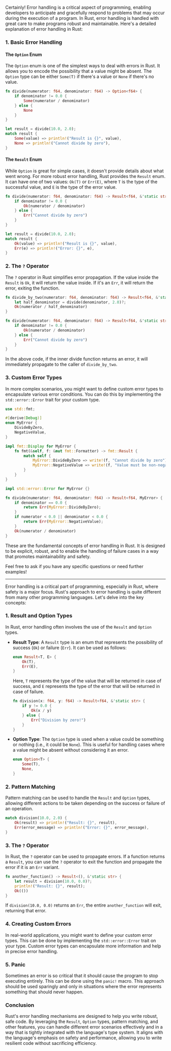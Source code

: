 Certainly! Error handling is a critical aspect of programming, enabling developers to anticipate and gracefully respond to problems that may occur during the execution of a program. In Rust, error handling is handled with great care to make programs robust and maintainable. Here's a detailed explanation of error handling in Rust:

### 1. Basic Error Handling

#### The `Option` Enum

The `Option` enum is one of the simplest ways to deal with errors in Rust. It allows you to encode the possibility that a value might be absent. The `Option` type can be either `Some(T)` if there's a value or `None` if there's no value.

```rust
fn divide(numerator: f64, denominator: f64) -> Option<f64> {
    if denominator != 0.0 {
        Some(numerator / denominator)
    } else {
        None
    }
}

let result = divide(10.0, 2.0);
match result {
    Some(value) => println!("Result is {}", value),
    None => println!("Cannot divide by zero"),
}
```

#### The `Result` Enum

While `Option` is great for simple cases, it doesn't provide details about what went wrong. For more robust error handling, Rust provides the `Result` enum. It can have one of two values: `Ok(T)` or `Err(E)`, where `T` is the type of the successful value, and `E` is the type of the error value.

```rust
fn divide(numerator: f64, denominator: f64) -> Result<f64, &'static str> {
    if denominator != 0.0 {
        Ok(numerator / denominator)
    } else {
        Err("Cannot divide by zero")
    }
}

let result = divide(10.0, 2.0);
match result {
    Ok(value) => println!("Result is {}", value),
    Err(e) => println!("Error: {}", e),
}
```

### 2. The `?` Operator

The `?` operator in Rust simplifies error propagation. If the value inside the `Result` is `Ok`, it will return the value inside. If it's an `Err`, it will return the error, exiting the function.

```rust
fn divide_by_two(numerator: f64, denominator: f64) -> Result<f64, &'static str> {
    let half_denominator = divide(denominator, 2.0)?;
    Ok(numerator / half_denominator)
}

fn divide(numerator: f64, denominator: f64) -> Result<f64, &'static str> {
    if denominator != 0.0 {
        Ok(numerator / denominator)
    } else {
        Err("Cannot divide by zero")
    }
}
```

In the above code, if the inner divide function returns an error, it will immediately propagate to the caller of `divide_by_two`.

### 3. Custom Error Types

In more complex scenarios, you might want to define custom error types to encapsulate various error conditions. You can do this by implementing the `std::error::Error` trait for your custom type.

```rust
use std::fmt;

#[derive(Debug)]
enum MyError {
    DivideByZero,
    NegativeValue,
}

impl fmt::Display for MyError {
    fn fmt(&self, f: &mut fmt::Formatter) -> fmt::Result {
        match self {
            MyError::DivideByZero => write!(f, "Cannot divide by zero"),
            MyError::NegativeValue => write!(f, "Value must be non-negative"),
        }
    }
}

impl std::error::Error for MyError {}

fn divide(numerator: f64, denominator: f64) -> Result<f64, MyError> {
    if denominator == 0.0 {
        return Err(MyError::DivideByZero);
    }
    if numerator < 0.0 || denominator < 0.0 {
        return Err(MyError::NegativeValue);
    }
    Ok(numerator / denominator)
}
```

These are the fundamental concepts of error handling in Rust. It is designed to be explicit, robust, and to enable the handling of failure cases in a way that promotes maintainability and safety.

Feel free to ask if you have any specific questions or need further examples!

---
Error handling is a critical part of programming, especially in Rust, where safety is a major focus. Rust's approach to error handling is quite different from many other programming languages. Let's delve into the key concepts:

### 1. Result and Option Types

In Rust, error handling often involves the use of the `Result` and `Option` types.

- **Result Type**: A `Result` type is an enum that represents the possibility of success (`Ok`) or failure (`Err`). It can be used as follows:

  ```rust
  enum Result<T, E> {
      Ok(T),
      Err(E),
  }
  ```

  Here, `T` represents the type of the value that will be returned in case of success, and `E` represents the type of the error that will be returned in case of failure.

  ```rust
  fn division(x: f64, y: f64) -> Result<f64, &'static str> {
      if y != 0.0 {
          Ok(x / y)
      } else {
          Err("Division by zero!")
      }
  }
  ```

- **Option Type**: The `Option` type is used when a value could be something or nothing (i.e., it could be `None`). This is useful for handling cases where a value might be absent without considering it an error.

  ```rust
  enum Option<T> {
      Some(T),
      None,
  }
  ```

### 2. Pattern Matching

Pattern matching can be used to handle the `Result` and `Option` types, allowing different actions to be taken depending on the success or failure of an operation.

```rust
match division(10.0, 2.0) {
    Ok(result) => println!("Result: {}", result),
    Err(error_message) => println!("Error: {}", error_message),
}
```

### 3. The `?` Operator

In Rust, the `?` operator can be used to propagate errors. If a function returns a `Result`, you can use the `?` operator to exit the function and propagate the error if it is an `Err` variant.

```rust
fn another_function() -> Result<(), &'static str> {
    let result = division(10.0, 0.0)?;
    println!("Result: {}", result);
    Ok(())
}
```

If `division(10.0, 0.0)` returns an `Err`, the entire `another_function` will exit, returning that error.

### 4. Creating Custom Errors

In real-world applications, you might want to define your custom error types. This can be done by implementing the `std::error::Error` trait on your type. Custom error types can encapsulate more information and help in precise error handling.

### 5. Panic

Sometimes an error is so critical that it should cause the program to stop executing entirely. This can be done using the `panic!` macro. This approach should be used sparingly and only in situations where the error represents something that should never happen.

### Conclusion

Rust's error handling mechanisms are designed to help you write robust, safe code. By leveraging the `Result`, `Option` types, pattern matching, and other features, you can handle different error scenarios effectively and in a way that is tightly integrated with the language's type system. It aligns with the language's emphasis on safety and performance, allowing you to write resilient code without sacrificing efficiency.